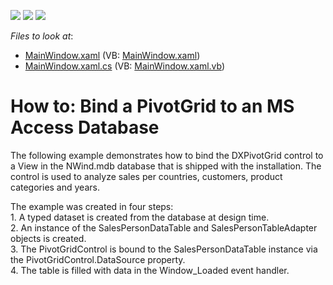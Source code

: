 <!-- default badges list -->
![](https://img.shields.io/endpoint?url=https://codecentral.devexpress.com/api/v1/VersionRange/128578383/21.1.5%2B)
[![](https://img.shields.io/badge/Open_in_DevExpress_Support_Center-FF7200?style=flat-square&logo=DevExpress&logoColor=white)](https://supportcenter.devexpress.com/ticket/details/E2121)
[![](https://img.shields.io/badge/📖_How_to_use_DevExpress_Examples-e9f6fc?style=flat-square)](https://docs.devexpress.com/GeneralInformation/403183)
<!-- default badges end -->
<!-- default file list -->
*Files to look at*:

* [MainWindow.xaml](./CS/HowToBindToMDB/MainWindow.xaml) (VB: [MainWindow.xaml](./VB/HowToBindToMDB/MainWindow.xaml))
* [MainWindow.xaml.cs](./CS/HowToBindToMDB/MainWindow.xaml.cs) (VB: [MainWindow.xaml.vb](./VB/HowToBindToMDB/MainWindow.xaml.vb))
<!-- default file list end -->
# How to: Bind a PivotGrid to an MS Access Database


<p>The following example demonstrates how to bind the DXPivotGrid control to a View in the NWind.mdb database that is shipped with the installation. The control is used to analyze sales per countries, customers, product categories and years.</p><p>The example was created in four steps:<br />
1. A typed dataset is created from the database at design time.<br />
2. An instance of the SalesPersonDataTable and SalesPersonTableAdapter objects is created.<br />
3. The PivotGridControl is bound to the SalesPersonDataTable instance via the PivotGridControl.DataSource property.<br />
4. The table is filled with data in the Window_Loaded event handler.</p>

<br/>


